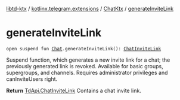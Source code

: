 [libtd-ktx](../../index.md) / [kotlinx.telegram.extensions](../index.md) / [ChatKtx](index.md) / [generateInviteLink](./generate-invite-link.md)

# generateInviteLink

`open suspend fun `[`Chat`](https://tdlibx.github.io/td/docs/org/drinkless/td/libcore/telegram/TdApi.Chat.html)`.generateInviteLink(): `[`ChatInviteLink`](https://tdlibx.github.io/td/docs/org/drinkless/td/libcore/telegram/TdApi.ChatInviteLink.html)

Suspend function, which generates a new invite link for a chat; the previously generated link
is revoked. Available for basic groups, supergroups, and channels. Requires administrator
privileges and canInviteUsers right.

**Return**
[TdApi.ChatInviteLink](https://tdlibx.github.io/td/docs/org/drinkless/td/libcore/telegram/TdApi.ChatInviteLink.html) Contains a chat invite link.

